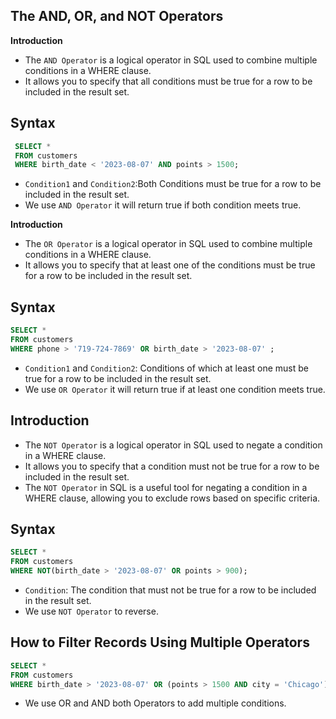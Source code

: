 ## The AND, OR, and NOT Operators 

**Introduction**
- The `AND Operator` is a logical operator in SQL used to combine multiple conditions in a WHERE clause.
- It allows you to specify that all conditions must be true for a row to be included in the result set.

## Syntax

```sql
 SELECT *  
 FROM customers 
 WHERE birth_date < '2023-08-07' AND points > 1500;
 ```
- `Condition1` and `Condition2`:Both Conditions must be true for a row to be included in the result set.
- We use `AND Operator` it will return true if both condition meets true.

**Introduction**
- The `OR Operator` is a logical operator in SQL used to combine multiple conditions in a WHERE clause.
- It allows you to specify that at least one of the conditions must be true for a row to be included in the result set.

## Syntax

 ```sql
 SELECT *  
 FROM customers 
 WHERE phone > '719-724-7869' OR birth_date > '2023-08-07' ;
```
- `Condition1` and `Condition2`: Conditions of which at least one must be true for a row to be included in the result set.
- We use `OR Operator` it will return true if at least one condition meets true.

## Introduction

- The `NOT Operator` is a logical operator in SQL used to negate a condition in a WHERE clause.
- It allows you to specify that a condition must not be true for a row to be included in the result set.
- The `NOT Operator` in SQL is a useful tool for negating a condition in a WHERE clause, allowing you to exclude rows based on specific 
  criteria.

## Syntax

 ```sql
 SELECT *  
 FROM customers 
 WHERE NOT(birth_date > '2023-08-07' OR points > 900);
 ```
- `Condition`: The condition that must not be true for a row to be included in the result set.
- We use `NOT Operator` to reverse.

## How to Filter Records Using Multiple Operators

 ```sql
 SELECT * 
 FROM customers 
 WHERE birth_date > '2023-08-07' OR (points > 1500 AND city = 'Chicago');
 ```
- We use OR and AND both Operators to add multiple conditions.
